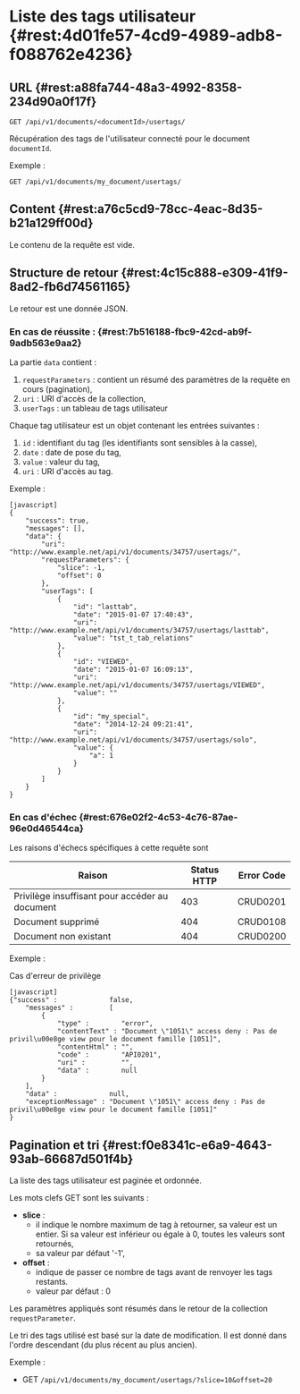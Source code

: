 # Liste des tags utilisateur {#rest:4d01fe57-4cd9-4989-adb8-f088762e4236}
## URL  {#rest:a88fa744-48a3-4992-8358-234d90a0f17f}

    GET /api/v1/documents/<documentId>/usertags/

Récupération des tags de l'utilisateur connecté pour le document `documentId`.

Exemple :

    GET /api/v1/documents/my_document/usertags/


## Content  {#rest:a76c5cd9-78cc-4eac-8d35-b21a129ff00d}

Le contenu de la requête est vide.

## Structure de retour  {#rest:4c15c888-e309-41f9-8ad2-fb6d74561165}

Le retour est une donnée JSON.

### En cas de réussite :  {#rest:7b516188-fbc9-42cd-ab9f-9adb563e9aa2}

La partie `data` contient :

1.  `requestParameters` : contient un résumé des paramètres de la requête en cours (pagination),
1.  `uri` : URI d'accès de la collection,
1.  `userTags` : un tableau de tags utilisateur 

Chaque tag utilisateur est un objet contenant les entrées suivantes :

1.  `id` : identifiant du tag (les identifiants sont sensibles à la casse),
1.  `date` : date de pose du tag,
1.  `value` : valeur du tag,
1.  `uri` : URI d'accès au tag.

Exemple :

    [javascript]
    {
        "success": true,
        "messages": [],
        "data": {
            "uri": "http://www.example.net/api/v1/documents/34757/usertags/",
            "requestParameters": {
                "slice": -1,
                "offset": 0
            },
            "userTags": [
                {
                    "id": "lasttab",
                    "date": "2015-01-07 17:40:43",
                    "uri": "http://www.example.net/api/v1/documents/34757/usertags/lasttab",
                    "value": "tst_t_tab_relations"
                },
                {
                    "id": "VIEWED",
                    "date": "2015-01-07 16:09:13",
                    "uri": "http://www.example.net/api/v1/documents/34757/usertags/VIEWED",
                    "value": ""
                },
                {
                    "id": "my_special",
                    "date": "2014-12-24 09:21:41",
                    "uri": "http://www.example.net/api/v1/documents/34757/usertags/solo",
                    "value": {
                        "a": 1
                    }
                }
            ]
        }
    }


### En cas d'échec  {#rest:676e02f2-4c53-4c76-87ae-96e0d46544ca}

Les raisons d'échecs spécifiques à cette requête sont 

|                     Raison                     | Status HTTP | Error Code |
| ---------------------------------------------- | ----------- | ---------- |
| Privilège insuffisant pour accéder au document |         403 | CRUD0201   |
| Document supprimé                              |         404 | CRUD0108   |
| Document non existant                          |         404 | CRUD0200   |

Exemple : 

Cas d'erreur de privilège

    [javascript]
    {"success" :             false,
        "messages" :         [
            {
                "type" :        "error",
                "contentText" : "Document \"1051\" access deny : Pas de privil\u00e8ge view pour le document famille [1051]",
                "contentHtml" : "",
                "code" :        "API0201",
                "uri" :         "",
                "data" :        null
            }
        ],
        "data" :             null,
        "exceptionMessage" : "Document \"1051\" access deny : Pas de privil\u00e8ge view pour le document famille [1051]"
    }



## Pagination et tri {#rest:f0e8341c-e6a9-4643-93ab-66687d501f4b}


La liste des tags utilisateur est paginée et ordonnée.

Les mots clefs GET sont les suivants :

* **slice** : 
  * il indique le nombre maximum de tag à retourner, sa valeur est un entier. 
    Si sa valeur est inférieur ou égale à 0, toutes les valeurs sont retournés,
  * sa valeur par défaut '-1',
* **offset** :
  * indique de passer ce nombre de tags avant de renvoyer les tags restants.
  * valeur par défaut : 0

<span class="flag inline nota-bene"></span> Les paramètres appliqués sont résumés 
dans le retour de la collection 
`requestParameter`.

Le tri des tags utilisé est basé sur la date de modification. Il est donné dans
l'ordre descendant (du plus récent au plus ancien).

Exemple : 

* GET `/api/v1/documents/my_document/usertags/?slice=10&offset=20`

